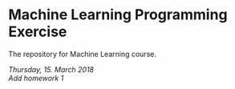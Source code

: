 # Machine Learning Programming Exercise
The repository for Machine Learning course.  


*Thursday, 15. March 2018*  
 *Add homework 1*  
